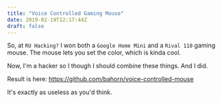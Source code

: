 ```yaml
---
title: "Voice Controlled Gaming Mouse"
date: 2019-02-19T12:17:44Z
draft: false
---
```


So, at `RU Hacking?` I won both a `Google Home Mini` and a `Rival 110` gaming
mouse. The mouse lets you set the color, which is kinda cool.

Now, I'm a hacker so I though I should combine these things. And I did.

Result is here: https://github.com/bahorn/voice-controlled-mouse

It's exactly as useless as you'd think.

<script type="text/javascript" src="http://www.fffff.at/widgets/speed-project/speed-project.js"></script>
<script type="text/javascript">if (FATLab_SpeedProject) {FATLab_SpeedProject.Values.Format='normal'; FATLab_SpeedProject.Values.TimeSpent=240; FATLab_SpeedProject.Make();}</script>
